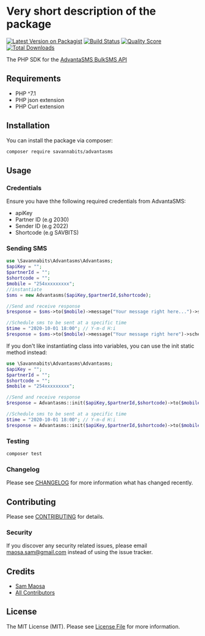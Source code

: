 # Very short description of the package

[![Latest Version on Packagist](https://img.shields.io/packagist/v/savannabits/advantasms.svg?style=flat-square)](https://packagist.org/packages/savannabits/advantasms)
[![Build Status](https://img.shields.io/travis/savannabits/advantasms/master.svg?style=flat-square)](https://travis-ci.org/savannabits/advantasms)
[![Quality Score](https://img.shields.io/scrutinizer/g/savannabits/advantasms.svg?style=flat-square)](https://scrutinizer-ci.com/g/savannabits/advantasms)
[![Total Downloads](https://img.shields.io/packagist/dt/savannabits/advantasms.svg?style=flat-square)](https://packagist.org/packages/savannabits/advantasms)

The PHP SDK for the [AdvantaSMS BulkSMS API](https://advantasms.com/bulksms-api)
## Requirements
- PHP ^7.1
- PHP json extension
- PHP Curl extension

## Installation

You can install the package via composer:

```bash
composer require savannabits/advantasms
```

## Usage
### Credentials
Ensure you have thhe following required credentials from AdvantaSMS:
 - apiKey
 - Partner ID (e.g 2030)
 - Sender ID (e.g 2022)
 - Shortcode (e.g SAVBITS)
 
### Sending SMS
```php
use \Savannabits\Advantasms\Advantasms;
$apiKey = "";
$partnerId = "";
$shortcode = "";
$mobile = "254xxxxxxxxx";
//instantiate
$sms = new Advantasms($apiKey,$partnerId,$shortcode);

//Send and receive response
$response = $sms->to($mobile)->message("Your message right here...")->send();

//Schedule sms to be sent at a specific time
$time = "2020-10-01 18:00"; // Y-m-d H:i
$response = $sms->to($mobile)->message("Your message right here")->schedule($time);
```

If you don't like instantiating class into variables, you can use the init static method instead:
```php
use \Savannabits\Advantasms\Advantasms;
$apiKey = "";
$partnerId = "";
$shortcode = "";
$mobile = "254xxxxxxxxx";

//Send and receive response
$response = Advantasms::init($apiKey,$partnerId,$shortcode)->to($mobile)->message("Your message right here...")->send();

//Schedule sms to be sent at a specific time
$time = "2020-10-01 18:00"; // Y-m-d H:i
$response = Advantasms::init($apiKey,$partnerId,$shortcode)->to($mobile)->message("Your message right here...")->schedule($time);
```
### Testing

``` bash
composer test
```

### Changelog

Please see [CHANGELOG](CHANGELOG.md) for more information what has changed recently.

## Contributing

Please see [CONTRIBUTING](CONTRIBUTING.md) for details.

### Security

If you discover any security related issues, please email maosa.sam@gmail.com instead of using the issue tracker.

## Credits

- [Sam Maosa](https://github.com/savannabits)
- [All Contributors](../../contributors)

## License

The MIT License (MIT). Please see [License File](LICENSE.md) for more information.
